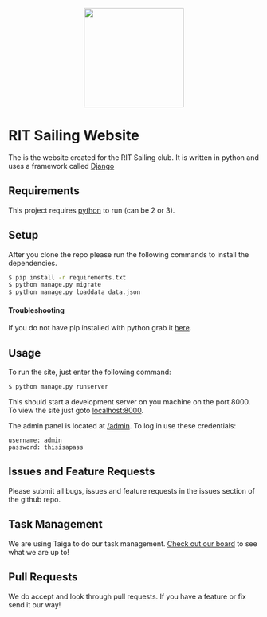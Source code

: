 <p align="center"><img src="https://raw.githubusercontent.com/rit-sailing/website/master/www/main/static/assets/images/logo.png" width="200"></p>

# RIT Sailing Website
The is the website created for the RIT Sailing club.
It is written in python and uses a framework called [Django](https://www.djangoproject.com/)

## Requirements
This project requires [python](https://www.python.org/downloads/) to run (can be 2 or 3).

## Setup
After you clone the repo please run the following commands to install the dependencies.
```bash
$ pip install -r requirements.txt
$ python manage.py migrate
$ python manage.py loaddata data.json
```
#### Troubleshooting
If you do not have pip installed with python grab it [here](https://pip.pypa.io/en/stable/installing/).

## Usage
To run the site, just enter the following command:
```bash
$ python manage.py runserver
```
This should start a development server on you machine on the port 8000.
To view the site just goto [localhost:8000](http://localhost:8000/).

The admin panel is located at [/admin](http://localhost:8000/admin/).
To log in use these credentials:
```
username: admin
password: thisisapass
```

## Issues and Feature Requests
Please submit all bugs, issues and feature requests in the issues section of the github repo.

## Task Management
We are using Taiga to do our task management. [Check out our board](https://tree.taiga.io/project/gdaunton-rit-sailing-website) to see what we are up to!

## Pull Requests
We do accept and look through pull requests. If you have a feature or fix send it our way!

